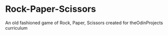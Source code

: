 # Rock-Paper-Scissors
An old fashioned game of Rock, Paper, Scissors created for theOdinProjects curriculum
